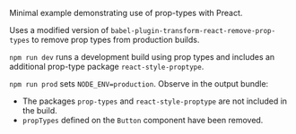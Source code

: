 Minimal example demonstrating use of prop-types with Preact.

Uses a modified version of `babel-plugin-transform-react-remove-prop-types` to remove prop types from production builds.

`npm run dev` runs a development build using prop types and includes an additional prop-type package `react-style-proptype`.

`npm run prod` sets `NODE_ENV=production`. Observe in the output bundle:
* The packages `prop-types` and `react-style-proptype` are not included in the build.
* `propTypes` defined on the `Button` component have been removed.
